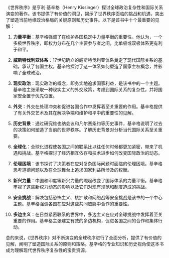 《世界秩序》是亨利·基辛格（Henry Kissinger）探讨全球政治复杂性和国际关系演变的著作。该书提供了有价值的洞见，揭示了世界秩序面临的挑战和机遇，突出了塑造当前地缘政治格局的关键原则和历史事件。以下是该书中十个最重要的见解：

1. **力量平衡**：基辛格强调了在维护各国稳定中力量平衡的重要性。他认为，一个多极世界秩序，即权力分布在几个主要参与者之间，比单极或双极体系更有利于和平。

2. **威斯特伐利亚体系**：17世纪确立的威斯特伐利亚体系奠定了现代国际关系的基础，承认了各国主权。基辛格探讨了这一体系如何塑造了国家主权概念，并影响了全球政治。

3. **现实政治**：现实政治的概念，即务实地追求国家利益，是该书中的一个主题。基辛格主张采取一种现实主义的外交政策，考虑到国际关系的复杂性，并将国家安全置于优先位置。

4. **外交**：外交在处理冲突和促进各国合作中发挥着至关重要的作用。基辛格提供了有关外交艺术及其在解决争端和维护和平中的重要性的见解。

5. **历史背景**：通过研究维也纳会议和凡尔赛条约等历史事件，基辛格说明了过去的决策如何塑造了当前的世界秩序。了解历史背景对分析当代国际关系至关重要。

6. **全球化**：全球化进程使各国之间的联系比以往任何时候都更加紧密，带来了机遇和挑战。基辛格探讨了经济相互依存和技术进步如何改变国际政治的动态。

7. **伦理困境**：该书探讨了决策者在应对复杂国际问题时面临的伦理困境。基辛格思考道德问题以及在全球舞台上追求国家利益所涉及的权衡。

8. **新兴力量**：中国和印度等新兴力量的崛起改变了国际体系的力量平衡。基辛格审视了这些新权力动态的影响以及它们对现有规范和制度造成的挑战。

9. **安全挑战**：解决包括恐怖主义、核扩散和网络战等安全挑战是该书的一个中心主题。基辛格强调各国在应对这些共同威胁中合作的重要性。

10. **多边主义**：在日益紧密联系的世界中，多边主义在应对全球挑战中发挥着至关重要的作用。基辛格主张建立有效的多边机构，促进各国之间的合作和集体行动。

总的来说，《世界秩序》对不断演变的全球秩序进行了全面分析，提供了有价值的见解，阐明了塑造国际关系的原则和策略。基辛格的专业知识和历史视角使这本书成为理解现代世界秩序复杂性的宝贵资源。